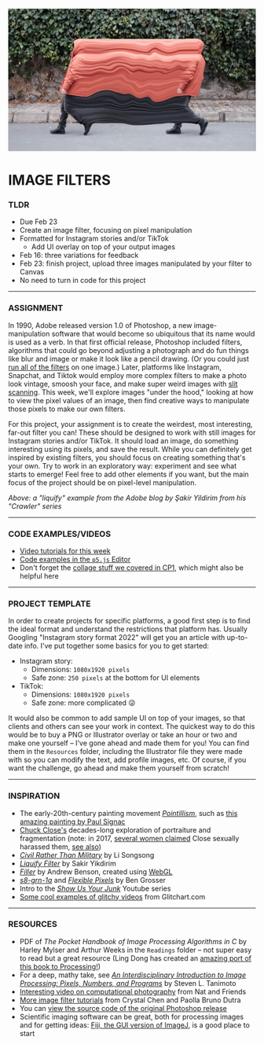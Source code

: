 ![A "liquify" example from the Adobe blog by Şakir Yildirim from his "Crawler" series](Images/SakirYikdirim-LiquifyFilter-2017.jpg)

# IMAGE FILTERS

### TLDR  
* Due Feb 23  
* Create an image filter, focusing on pixel manipulation  
* Formatted for Instagram stories and/or TikTok  
  * Add UI overlay on top of your output images  
* Feb 16: three variations for feedback  
* Feb 23: finish project, upload three images manipulated by your filter to Canvas  
* No need to turn in code for this project  

***

### ASSIGNMENT  
In 1990, Adobe released version 1.0 of Photoshop, a new image-manipulation software that would become so ubiquitous that its name would is used as a verb. In that first official release, Photoshop included filters, algorithms that could go beyond adjusting a photograph and do fun things like blur and image or make it look like a pencil drawing. (Or you could just [run all of the filters](https://www.mentalfloss.com/article/19616/every-photoshop-filter) on one image.) Later, platforms like Instagram, Snapchat, and Tiktok would employ more complex filters to make a photo look vintage, smoosh your face, and make super weird images with [slit scanning](https://en.wikipedia.org/wiki/Slit-scan_photography). This week, we'll explore images "under the hood," looking at how to view  the pixel values of an image, then find creative ways to manipulate those pixels to make our own filters.

For this project, your assignment is to create the weirdest, most interesting, far-out filter you can! These should be designed to work with still images for Instagram stories and/or TikTok. It should load an image, do something interesting using its pixels, and save the result. While you can definitely get inspired by existing filters, you should focus on creating something that's your own. Try to work in an exploratory way: experiment and see what starts to emerge! Feel free to add other elements if you want, but the main focus of the project should be on pixel-level manipulation.

*Above: a "liquify" example from the Adobe blog by Şakir Yildirim from his "Crawler" series*

***

### CODE EXAMPLES/VIDEOS  
* [Video tutorials for this week](https://youtube.com/playlist?list=PLsGCUnpinsDkDT1Kr4oy5tmpd2N3LP9qJ)  
* [Code examples in the `p5.js` Editor](https://editor.p5js.org/jeffThompson/collections/lImWSKT1-)  
* Don't forget the [collage stuff we covered in CP1](https://github.com/jeffThompson/CreativeProgramming1/tree/master/Week06_Collage), which might also be helpful here  

***

### PROJECT TEMPLATE  
In order to create projects for specific platforms, a good first step is to find the ideal format and understand the restrictions that platform has. Usually Googling "Instagram story format 2022" will get you an article with up-to-date info. I've put together some basics for you to get started:

* Instagram story:  
  * Dimensions: `1080x1920 pixels`  
  * Safe zone: `250 pixels` at the bottom for UI elements  
* TikTok:  
  * Dimensions: `1080x1920 pixels`  
  * Safe zone: more complicated 😜

It would also be common to add sample UI on top of your images, so that clients and others can see your work in context. The quickest way to do this would be to buy a PNG or Illustrator overlay or take an hour or two and make one yourself – I've gone ahead and made them for you! You can find them in the `Resources` folder, including the Illustrator file they were made with so you can modify the text, add profile images, etc. Of course, if you want the challenge, go ahead and make them yourself from scratch!

***

### INSPIRATION  
* The early-20th-century painting movement [*Pointillism*](https://en.wikipedia.org/wiki/Pointillism), such as [this amazing painting by Paul Signac](https://en.wikipedia.org/wiki/Paul_Signac#/media/File:Paul_Signac,_1893,_Femme_%C3%A0_l'ombrelle,_oil_on_canvas,_81_x_65_cm,_Mus%C3%A9e_d'Orsay.jpg)  
* [Chuck Close's](https://www.pacegallery.com/artists/chuck-close) decades-long exploration of portraiture and fragmentation (note: in 2017, [several women claimed](https://hyperallergic.com/420538/four-more-women-allege-sexual-misconduct-by-chuck-close/) Close sexually harassed them, [see also](https://www.theguardian.com/artanddesign/2018/feb/15/chuck-close-art-sexual-harassment-pafa))  
* [*Civil Rather Than Military*](https://www.pacegallery.com/exhibitions/li-songsong-8) by Li Songsong  
* [*Liquify Filter*](https://helpx.adobe.com/photoshop/how-to/liquify-filter-motion-effects.html) by Sakir Yikdirim  
* [*Filler*](https://pixlpa.com/filler) by Andrew Benson, created using [WebGL](https://en.wikipedia.org/wiki/WebGL)  
* [*s8-grn-1a*](https://vimeo.com/305185958) and [*Flexible Pixels*](https://bengrosser.com/projects/flexible-pixels) by Ben Grosser  
* Intro to the [*Show Us Your Junk*](https://youtu.be/NwkF3-JmSeA?t=29) Youtube series  
* [Some cool examples of glitchy videos](https://glitchart.com/bpmc-players-ball-08-17) from Glitchart.com  

***

### RESOURCES  
* PDF of *The Pocket Handbook of Image Processing Algorithms in C* by Harley Mylser and Arthur Weeks in the `Readings` folder – not super easy to read but a great resource (Ling Dong has created an [amazing port of this book to Processing!](https://github.com/LingDong-/Processing-Demos-for-The-Pocket-Handbook-of-Image-Processing-Algorithms))  
* For a deep, mathy take, see [*An Interdisciplinary Introduction to Image Processing: Pixels, Numbers, and Programs*](https://mitpress.mit.edu/books/interdisciplinary-introduction-image-processing) by Steven L. Tanimoto  
* [Interesting video on computational photography](https://www.youtube.com/watch?v=PIbeiddq_CQ) from Nat and Friends  
* [More image filter tutorials](https://idmnyu.github.io/p5.js-image/Filters/index.html) from Crystal Chen and Paolla Bruno Dutra  
* You can [view the source code of the original Photoshop release](https://web.archive.org/web/20140507131754/http://www.computerhistory.org/atchm/adobe-photoshop-source-code/)  
* Scientific imaging software can be great, both for processing images and for getting ideas: [Fiji, the GUI version of ImageJ](https://fiji.sc/), is a good place to start  

